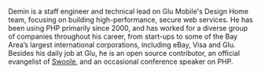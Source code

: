 Demin is a staff engineer and technical lead on Glu Mobile's Design Home team, focusing on building high-performance, secure web services. He has been using PHP primarily since 2000, and has worked for a diverse group of companies throughout his career, from start-ups to some of the Bay Area’s largest international corporations, including eBay, Visa and Glu. Besides his daily job at Glu, he is an open source contributor, an official evangelist of [Swoole](https://github.com/swoole/swoole-src), and an occasional conference speaker on PHP.
